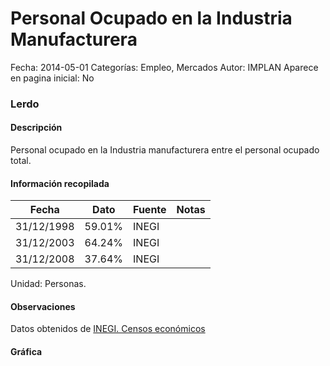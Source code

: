 Personal Ocupado en la Industria Manufacturera
=====

Fecha: 2014-05-01
Categorías: Empleo, Mercados
Autor: IMPLAN
Aparece en pagina inicial: No

### Lerdo

#### Descripción

Personal ocupado en la Industria manufacturera entre el personal ocupado total.

<!-- break -->

#### Información recopilada

<table class="table table-hover table-bordered matriz">
  <thead>
    <tr><th>Fecha</th><th>Dato</th><th>Fuente</th><th>Notas</th></tr>
  </thead>
  <tbody>
    <tr><td class="centrado">31/12/1998</td><td class="derecha">59.01%</td><td>INEGI</td><td></td></tr>
    <tr><td class="centrado">31/12/2003</td><td class="derecha">64.24%</td><td>INEGI</td><td></td></tr>
    <tr><td class="centrado">31/12/2008</td><td class="derecha">37.64%</td><td>INEGI</td><td></td></tr>
  </tbody>
</table>

Unidad: Personas.

#### Observaciones

Datos obtenidos de [INEGI. Censos económicos](http://www3.inegi.org.mx/sistemas/saic/)

#### Gráfica

<div id="Morrisokcmkaed" class="grafica"></div>
  <script>
  new Morris.Line({
    element: 'Morrisokcmkaed',
    data: [
      { fecha: '1998-12-31', dato: 59.0100 },
      { fecha: '2003-12-31', dato: 64.2400 },
      { fecha: '2008-12-31', dato: 37.6371 }
    ],
    xkey: 'fecha',
    ykeys: ['dato'],
    labels: ['Dato'],
    lineColors: ['#FF5B02'],
    xLabelFormat: function(d) {
      return d.getDate()+'/'+(d.getMonth()+1)+'/'+d.getFullYear();
    },
    dateFormat: function (ts) {
      var d = new Date(ts);
      return d.getDate() + '/' + (d.getMonth() + 1) + '/' + d.getFullYear();
    }
  });
  </script>
